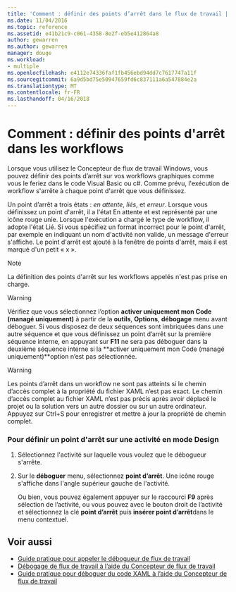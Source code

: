 ```yaml
---
title: 'Comment : définir des points d’arrêt dans le flux de travail | Documents Microsoft'
ms.date: 11/04/2016
ms.topic: reference
ms.assetid: e41b21c9-c061-4358-8e2f-eb5e412864a8
author: gewarren
ms.author: gewarren
manager: douge
ms.workload:
- multiple
ms.openlocfilehash: e4112e74336faf1fb456ebd94dd7c7617747a11f
ms.sourcegitcommit: 6a9d5bd75e50947659fd6c837111a6a547884e2a
ms.translationtype: MT
ms.contentlocale: fr-FR
ms.lasthandoff: 04/16/2018
---
```

# <a name="how-to-set-breakpoints-in-workflows"></a>Comment : définir des points d'arrêt dans les workflows
Lorsque vous utilisez le Concepteur de flux de travail Windows, vous pouvez définir des points d’arrêt sur vos workflows graphiques comme vous le feriez dans le code Visual Basic ou c#. Comme prévu, l'exécution de workflow s'arrête à chaque point d'arrêt que vous définissez.

 Un point d’arrêt a trois états : *en attente*, *liés*, et *erreur*. Lorsque vous définissez un point d'arrêt, il a l'état En attente et est représenté par une icône rouge unie. Lorsque l'exécution a chargé le type de workflow, il adopte l'état Lié. Si vous spécifiez un format incorrect pour le point d'arrêt, par exemple en indiquant un nom d'activité non valide, un message d'erreur s'affiche. Le point d'arrêt est ajouté à la fenêtre de points d'arrêt, mais il est marqué d'un petit « x ».

> [!NOTE]
> La définition des points d'arrêt sur les workflows appelés n'est pas prise en charge.

> [!WARNING]
> Vérifiez que vous sélectionnez l’option **activer uniquement mon Code (managé uniquement)** à partir de la **outils**, **Options**, **débogage** menu avant déboguer. Si vous disposez de deux séquences sont imbriquées dans une autre séquence et que vous définissez un point d’arrêt sur la première séquence interne, en appuyant sur **F11** ne sera pas déboguer dans la deuxième séquence interne si la **activer uniquement mon Code (managé uniquement)**option n’est pas sélectionnée.

> [!WARNING]
> Les points d’arrêt dans un workflow ne sont pas atteints si le chemin d’accès complet à la propriété du fichier XAML n’est pas exact. Le chemin d’accès complet au fichier XAML n’est pas précis après avoir déplacé le projet ou la solution vers un autre dossier ou sur un autre ordinateur. Appuyez sur Ctrl+S pour enregistrer et mettre à jour la propriété de chemin complet.

### <a name="to-set-a-breakpoint-on-an-activity-in-the-design-view"></a>Pour définir un point d'arrêt sur une activité en mode Design

1.  Sélectionnez l'activité sur laquelle vous voulez que le débogueur s'arrête.

2.  Sur le **déboguer** menu, sélectionnez **point d’arrêt**. Une icône rouge s'affiche dans l'angle supérieur gauche de l'activité.

     Ou bien, vous pouvez également appuyer sur le raccourci **F9** après sélection de l’activité, ou vous pouvez avec le bouton droit de l’activité et sélectionnez la clé **point d’arrêt** puis **insérer point d’arrêt**dans le menu contextuel.

## <a name="see-also"></a>Voir aussi

- [Guide pratique pour appeler le débogueur de flux de travail](../workflow-designer/how-to-invoke-the-workflow-debugger.md)
- [Débogage de flux de travail à l’aide du Concepteur de flux de travail](../workflow-designer/debugging-workflows-with-the-workflow-designer.md)
- [Guide pratique pour déboguer du code XAML à l’aide du Concepteur de flux de travail](../workflow-designer/how-to-debug-xaml-with-the-workflow-designer.md)